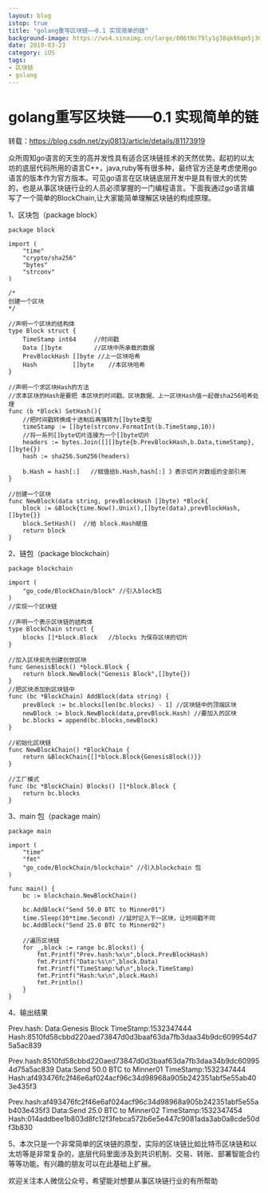 ```yaml
---
layout: blog
istop: true
title: "golang重写区块链——0.1 实现简单的链"
background-image: https://ws4.sinaimg.cn/large/006tNc79ly1g38qk86qm5j30ni0q875t.jpg
date: 2019-03-23
category: iOS
tags:
- 区块链
- golang
---
```


# golang重写区块链——0.1 实现简单的链
转载：https://blog.csdn.net/zyj0813/article/details/81173919

众所周知go语言的天生的高并发性具有适合区块链技术的天然优势。起初的以太坊的底层代码所用的语言C++，java,ruby等有很多种，最终官方还是考虑使用go 语言的版本作为官方版本。可见go语言在区块链底层开发中是具有很大的优势的，也是从事区块链行业的人员必须掌握的一门编程语言。下面我通过go语言编写了一个简单的BlockChain,让大家能简单理解区块链的构成原理。

1、区块包（package block）

```
package block
 
import (
	"time"
	"crypto/sha256"
	"bytes"
	"strconv"
)
 
/*
创建一个区块
*/
 
//声明一个区块的结构体
type Block struct {
	TimeStamp int64		//时间戳
	Data []byte			//区块中所承载的数据
	PrevBlockHash []byte //上一区块哈希
	Hash 		  []byte	//本区块哈希
}
 
//声明一个求区块Hash的方法
//求本区块的Hash是要把 本区块的时间戳、区块数据、上一区块Hash值一起做sha256哈希处理
func (b *Block) SetHash(){
	//把时间戳转换成十进制后再强转为[]byte类型
	timeStamp := []byte(strconv.FormatInt(b.TimeStamp,10))
	//将一系列[]byte切片连接为一个[]byte切片
	headers := bytes.Join([][]byte{b.PrevBlockHash,b.Data,timeStamp},[]byte{})
	hash := sha256.Sum256(headers)
 
	b.Hash = hash[:]   //赋值给b.Hash,hash[:] 》表示切片对数组的全部引用
}
 
//创建一个区块
func NewBlock(data string, prevBlockHash []byte) *Block{
	block := &Block{time.Now().Unix(),[]byte(data),prevBlockHash,[]byte{}}
	block.SetHash()  //给 block.Hash赋值
	return block
}
```

2、链包（package blockchain）

```
package blockchain
 
import (
	"go_code/BlockChain/block" //引入block包
)
//实现一个区块链
 
//声明一个表示区块链的结构体
type BlockChain struct {
	blocks []*block.Block   //blocks 为保存区块的切片
}
 
//加入区块前先创建创世区块
func GenesisBlock() *block.Block {
	return block.NewBlock("Genesis Block",[]byte{})
}
//把区块添加到区块链中
func (bc *BlockChain) AddBlock(data string) {
	prevBlock := bc.blocks[len(bc.blocks) - 1] //区块链中的顶端区块
	newBlock := block.NewBlock(data,prevBlock.Hash) //要加入的区块
	bc.blocks = append(bc.blocks,newBlock)
}
 
//初始化区块链
func NewBlockChain() *BlockChain {
	return &BlockChain{[]*block.Block{GenesisBlock()}}
}
 
//工厂模式
func (bc *BlockChain) Blocks() []*block.Block {
	return bc.blocks
}
```

3、main 包（package main）

```
package main
 
import (
	"time"
	"fmt"
	"go_code/BlockChain/blockchain"	//引入blockchain 包
)
 
func main() {
	bc := blockchain.NewBlockChain()
 
	bc.AddBlock("Send 50.0 BTC to Minner01")
	time.Sleep(10*time.Second) //延时记入下一区块，让时间戳不同
	bc.AddBlock("Send 25.0 BTC to Minner02")
 
	//遍历区块链
	for _,block := range bc.Blocks() {
		fmt.Printf("Prev.hash:%x\n",block.PrevBlockHash)
		fmt.Printf("Data:%s\n",block.Data)
		fmt.Printf("TimeStamp:%d\n",block.TimeStamp)
		fmt.Printf("Hash:%x\n",block.Hash)
		fmt.Println()
	}
}
```

4、输出结果

Prev.hash:
Data:Genesis Block
TimeStamp:1532347444
Hash:8510fd58cbbd220aed73847d0d3baaf63da7fb3daa34b9dc609954d75a5ac839

Prev.hash:8510fd58cbbd220aed73847d0d3baaf63da7fb3daa34b9dc609954d75a5ac839
Data:Send 50.0 BTC to Minner01
TimeStamp:1532347444
Hash:af493476fc2f46e6af024acf96c34d98968a905b242351abf5e55ab403e435f3

Prev.hash:af493476fc2f46e6af024acf96c34d98968a905b242351abf5e55ab403e435f3
Data:Send 25.0 BTC to Minner02
TimeStamp:1532347454
Hash:014addbee1b803d8fc12f3febca572b6e5e447c9081ada3ab0a8cde50df3b830

5、本次只是一个非常简单的区块链的原型，实际的区块链比如比特币区块链和以太坊等是非常复杂的，底层代码里面涉及到共识机制、交易、转账、部署智能合约等等功能。有兴趣的朋友可以在此基础上扩展。

欢迎关注本人微信公众号，希望能对想要从事区块链行业的有所帮助